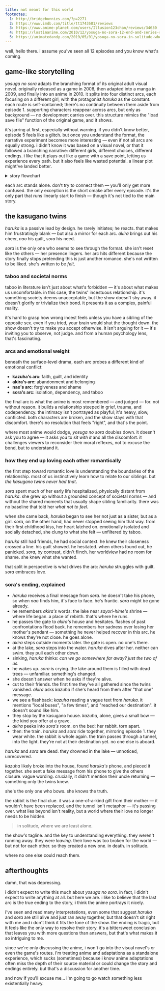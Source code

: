 ```yaml
---
title: not meant for this world
footnotes:
  1: http://bridgebunnies.com/?p=2271
  2: https://www.imdb.com/title/tt1743681/reviews
  3: https://www.anime-planet.com/users/Illusion123chan/reviews/34630
  4: https://lostinanime.com/2010/12/yosuga-no-sora-12-end-and-series-review/
  5: https://animatedandy.com/2019/05/01/yosuga-no-sora-in-solitude-where-we-are-least-alone-review-put-your-sister-to-the-test/
---
```


well, hello there. i assume you've seen all 12 episodes and you know what's coming.

## game-like storytelling

*yosuga no sora* adapts the branching format of its original adult visual novel. originally released as a game in 2008, then adapted into a manga in 2009, and finally into an anime in 2010. it splits into four distinct arcs, each focusing on a different girl, with the protagonist *haruka* as the constant. each route is self-contained; there's no continuity between them aside from episode 1. supporting characters reappear across arcs, but only as background — no development carries over. this structure mimics the "load save file" function of the original game, and it shows.

it's jarring at first, especially without warning. if you didn't know better, episode 5 feels like a glitch. but once you understand the format, the narrative experiment becomes more interesting — even if not all arcs are equally strong. i didn't know it was based on a visual novel, or that it followed a branching narrative: different girls, different choices, different endings. i like that it plays out like a game with a save point, letting us experience every path. but it also feels like wasted potential. a linear plot might've landed better.

<details>
  <summary>story flowchart</summary>
  <div style="display: grid; grid-template-columns: repeat(7, 1fr); grid-template-rows: repeat(10, 1fr); text-align: center; --nb: 3px solid var(--color-text); --line: 0.25px solid var(--color-text);">
    <span style="grid-area:1/4/2/5; padding: 0.2rem 0; border: var(--nb); border-radius: var(--rounding-base);">1</span>
    <span style="grid-area:2/3/3/4;position:relative;">
      <span style="width:100%;position:absolute;top:50%;left:0;border:var(--line);"></span>
    </span>
    <span style="grid-area:2/4/3/5;position:relative;">
      <span style="height:50%;position:absolute;border:var(--line);"></span>
      <span style="width:100%;position:absolute;top:50%;left:0;border:var(--line);"></span>
    </span>
    <span style="grid-area:2/5/3/6;position:relative;">
      <span style="width:100%;position:absolute;top:50%;left:0;border:var(--line);"></span>
    </span>
    <span style="grid-area:2/2/3/3; padding: 0.2rem 0; border: var(--nb); border-radius: var(--rounding-base);">2</span>
    <span style="grid-area:3/1/4/2;position:relative;">
      <span style="height:50%;position:absolute;bottom:0;border:var(--line);"></span>
      <span style="width:50%;position:absolute;top:50%;right:0;border:var(--line);"></span>
    </span>
    <span style="grid-area:3/2/4/3;position:relative;">
      <span style="height:50%;position:absolute;border:var(--line);"></span>
      <span style="width:100%;position:absolute;top:50%;left:0;border:var(--line);"></span>
    </span>
    <span style="grid-area:3/3/4/4;position:relative;">
      <span style="width:50%;position:absolute;top:50%;left:0;border:var(--line);"></span>
      <span style="height:50%;position:absolute;bottom:0;border:var(--line);"></span>
    </span>
    <span style="grid-area:2/6/3/7; padding: 0.2rem 0; border: var(--nb); border-radius: var(--rounding-base);">7</span>
    <span style="grid-area:3/5/4/6;position:relative;">
      <span style="height:50%;position:absolute;bottom:0;border:var(--line);"></span>
      <span style="width:50%;position:absolute;top:50%;right:0;border:var(--line);"></span>
    </span>
    <span style="grid-area:3/6/4/7;position:relative;">
      <span style="height:50%;position:absolute;border:var(--line);"></span>
      <span style="width:100%;position:absolute;top:50%;left:0;border:var(--line);"></span>
    </span>
    <span style="grid-area:3/7/4/8;position:relative;">
      <span style="width:50%;position:absolute;top:50%;left:0;border:var(--line);"></span>
      <span style="height:50%;position:absolute;bottom:0;border:var(--line);"></span>
    </span>
    <span style="grid-area:4/1/5/2; padding: 0.2rem 0; border: var(--nb); border-radius: var(--rounding-base);">3</span>
    <span style="grid-area:5/1/5/2;position:relative;">
      <span style="height:100%;position:absolute;border:var(--line);"></span>
    </span>
    <span style="grid-area:6/1/7/2; padding: 0.2rem 0; border: var(--nb); border-radius: var(--rounding-base);">4</span>
    <span style="grid-area:4/3/5/4; padding: 0.2rem 0; border: var(--nb); border-radius: var(--rounding-base);">5</span>
    <span style="grid-area:5/3/5/4;position:relative;">
      <span style="height:100%;position:absolute;border:var(--line);"></span>
    </span>
    <span style="grid-area:6/3/7/4; padding: 0.2rem 0; border: var(--nb); border-radius: var(--rounding-base);">6</span>
    <span style="grid-area:4/5/5/6; padding: 0.2rem 0; border: var(--nb); border-radius: var(--rounding-base);">8</span>
    <span style="grid-area:5/5/5/6;position:relative;">
      <span style="height:100%;position:absolute;border:var(--line);"></span>
    </span>
    <span style="grid-area:6/5/7/6; padding: 0.2rem 0; border: var(--nb); border-radius: var(--rounding-base);">9</span>
    <span style="grid-area:4/7/5/8; padding: 0.2rem 0; border: var(--nb); border-radius: var(--rounding-base);">10</span>
    <span style="grid-area:5/7/5/8;position:relative;">
      <span style="height:100%;position:absolute;border:var(--line);"></span>
    </span>
    <span style="grid-area:6/7/7/8; padding: 0.2rem 0; border: var(--nb); border-radius: var(--rounding-base);">11</span>
    <span style="grid-area:7/7/7/8;position:relative;">
      <span style="height:100%;position:absolute;border:var(--line);"></span>
    </span>
    <span style="grid-area:8/7/9/8; padding: 0.2rem 0; border: var(--nb); border-radius: var(--rounding-base);">12</span>
    <span style="grid-area:10/1/11/2; padding: 0.2rem 0; border: var(--nb); border-radius: var(--rounding-base);">K</span>
    <span style="grid-area:10/3/11/4; padding: 0.2rem 0; border: var(--nb); border-radius: var(--rounding-base);">A</span>
    <span style="grid-area:10/5/11/6; padding: 0.2rem 0; border: var(--nb); border-radius: var(--rounding-base);">N</span>
    <span style="grid-area:10/7/11/8; padding: 0.2rem 0; border: var(--nb); border-radius: var(--rounding-base);">S</span>
  </div>
</details>

each arc stands alone. don't try to connect them — you'll only get more confused. the only exception is the short omake after every episode. it's the only part that runs linearly start to finish — though it's not tied to the main story.

## the kasugano twins

*haruka* is a passive lead by design. he rarely initiates; he reacts. that makes him frustratingly blank — but also a mirror for each arc. *akira* brings out his cheer, *nao* his guilt, *sora* his need.

*sora* is the only one who seems to see through the format. she isn't reset like the others — her presence lingers. her arc hits different because the story finally stops pretending this is just another romance. she's not written to be liked. she's written to be *felt*.

### taboo and societal norms

taboo in literature isn't just about what's forbidden — it's about what makes us uncomfortable. in this case, the twins' incestuous relationship. it's something society deems unacceptable, but the show doesn't shy away. it doesn't glorify or trivialize their bond. it presents it as a complex, painful reality.

it's hard to grasp how wrong incest feels unless you have a sibling of the opposite sex. even if you tried, your brain would shut the thought down. the show doesn't try to make you accept otherwise. it isn't arguing for it — it's inviting you to observe, not judge. and from a human psychology lens, that's fascinating.

### arcs and emotional weight

beneath the surface-level drama, each arc probes a different kind of emotional conflict:

- **kazuha's arc**: faith, guilt, and identity
- **akira's arc**: abandonment and belonging
- **nao's arc**: forgiveness and shame
- **sora's arc**: isolation, dependency, and taboo

the final arc is what the anime is most remembered — and judged — for. not without reason. it builds a relationship steeped in grief, trauma, and codependency. the intimacy isn't portrayed as playful; it's heavy, slow, conflicted. both characters are broken, and the show stays with that discomfort. there's no resolution that feels "right", and that's the point.

where most anime would dodge, *yosuga no sora* doubles down. it doesn't ask you to agree — it asks you to *sit with it* and all the discomfort. it challenges viewers to reconsider their moral reflexes, not to excuse the bond, but to understand it.

### how they end up loving each other romantically

the first step toward romantic love is understanding the boundaries of the relationship. most of us instinctively learn how to relate to our siblings. but *the kasugano twins never had that*.

*sora* spent much of her early life hospitalized, physically distant from *haruka*. she grew up without a grounded concept of societal norms — and without the shared moments that usually shape sibling familiarity. there was no baseline that told her *what not to feel*.

when she came back, *haruka* began to see her not just as a sister, but as a girl. *sora*, on the other hand, had never stopped seeing him that way. from their first childhood kiss, her heart latched on. emotionally isolated and socially detached, she clung to what she felt — unfiltered by taboo.

*haruka* still had friends, he had social context. he knew their closeness crossed a line. his guilt showed. he hesitated. when others found out, he panicked. *sora*, by contrast, didn't flinch. her worldview had no room for shame. she knew what she wanted.

that split in perspective is what drives the arc: *haruka* struggles with guilt. *sora* embraces love.

### sora's ending, explained

- *haruka* receives a final message from *sora*. he doesn't take his phone, so when *nao* finds him, it's face to face. he's frantic. *sora* might be gone already.
- he remembers *akira's* words: the lake near *sayori-hime's* shrine — where life began. a place of rebirth. that's where he runs.
- he passes the gate to *akira's* house and hesitates. flashes of past confrontations flood back. he remembers her sadness over losing her mother's pendant — something he never helped recover in this arc. he knows they're not close. he goes alone.
- *akira* steps outside moments later. the gate is open. no one's there.
- at the lake, *sora* steps into the water. *haruka* dives after her. neither can swim. they pull each other down.
- sinking, *haruka* thinks: *can we go somewhere far away? just the two of us.*
- he wakes up. *sora* is crying. the lake around them is filled with dead trees — unfamiliar. something's changed.
- she doesn't answer when he asks if they're alive.
- cut to their friends. the first time they've all gathered since the twins vanished. *akira* asks *kazuha* if she's heard from them after "that one" message.
- we see a flashback: *kazuha* reading a vague text from *haruka*. it mentions "local buses", "a few times", and "reached our destination". it doesn't sound like him.
- they stop by the kasugano house. *kazuha*, alone, gives a small bow — the kind you offer at a grave.
- *akira* peeks into *sora's* room. on the bed: her rabbit. torn apart.
- then: the train. *haruka* and *sora* ride together, mirroring episode 1. they wear white. the rabbit is whole again. the train passes through a tunnel, into the light. they're not at their destination yet. no one else is aboard.

*haruka* and *sora* are dead. they drowned in the lake — unnoticed, unrecovered.

*kazuha* likely broke into the house, found *haruka's* phone, and pieced it together. she sent a fake message from his phone to give the others closure. vague wording. crucially, it didn't mention their uncle returning — something only the twins knew.

she's the only one who bows. she knows the truth.

the rabbit is the final clue. it was a one-of-a-kind gift from their mother — it wouldn't have been replaced. and the tunnel isn't metaphor — it's passing over. what lies beyond isn't reality, but a world where their love no longer needs to be hidden.

> in solitude, where we are least alone.

the show's tagline. and the key to understanding everything. they weren't running away. they were *leaving*. their love was too broken for the world — but not for each other. so they created a new one. in death. in solitude.

where no one else could reach them.

## afterthoughts

damn, that was depressing.

i didn't expect to write this much about *yosuga no sora*. in fact, i didn't expect to write anything at all. but here we are. i like to believe that the last arc is the true ending to the story, i think the anime portrays it nicely.

i've seen and read many interpretations, even some that suggest *haruka* and *sora* are still alive and just ran away together, but that doesn't sit right with me and i don't think it fits the tone of the show. the ending is tragic, but it feels like the only way to resolve their story. it's a bittersweet conclusion that leaves you with more questions than answers, but that's what makes it so intriguing to me.

since we're only discussing the anime, i won't go into the visual novel's or even the game's routes. i'm treating anime and adaptations as a standalone experience, which sucks (sometimes) because i know anime adaptations often miss the depth of their source material or could change the story and endings entirely. but that's a discussion for another time.

and now if you'll excuse me…
i'm going to go watch something less existentially heavy.

